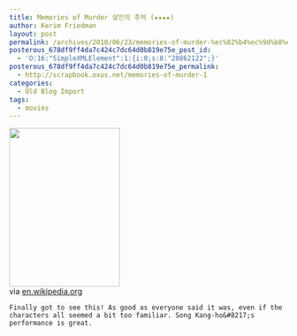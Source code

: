 ```yaml
---
title: Memories of Murder 살인의 추억 (★★★★)
author: Kerim Friedman
layout: post
permalink: /archives/2010/06/23/memories-of-murder-%ec%82%b4%ec%9d%b8%ec%9d%98-%ec%b6%94%ec%96%b5-%e2%98%85%e2%98%85%e2%98%85%e2%98%85/
posterous_678df9ff4da7c424c7dc64d0b819e75e_post_id:
  - 'O:16:"SimpleXMLElement":1:{i:0;s:8:"20862122";}'
posterous_678df9ff4da7c424c7dc64d0b819e75e_permalink:
  - http://scrapbook.oxus.net/memories-of-murder-1
categories:
  - Old Blog Import
tags:
  - movies
---
```

<div class="posterous_bookmarklet_entry">
  <img src="http://test.oxus.net/wp-content/uploads/2010/06/media_httpuploadwikim_tbmah.jpg.scaled500.jpg" width="200" height="287" /> 
  
  <div class="posterous_quote_citation">
    via <a href="http://en.wikipedia.org/wiki/Memories_of_Murder" onclick="_gaq.push(['_trackEvent', 'outbound-article', 'http://en.wikipedia.org/wiki/Memories_of_Murder', 'en.wikipedia.org']);" >en.wikipedia.org</a>
  
  
  
    Finally got to see this! As good as everyone said it was, even if the characters all seemed a bit too familiar. Song Kang-ho&#8217;s performance is great.
  


